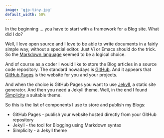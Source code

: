 ```yaml
---
image: 'gjp-tiny.jpg'
default_width: 50%
---
```

In the beginning ... you have to start with a framework for a Blog site. What did I do?

<!--more-->

Well, I love open source and I love to be able to write documents in a fairly
simple way, without a special editor. Just Vi or Emacs should do the trick. So
the [Markdown language](https://www.markdowntutorial.com) seemed to be a
logical choice.

And of course as a coder I would like to store the Blog articles in a source
code repository. The standard nowadays is [GitHub](https://www.github.com). And it
appears that [GitHub Pages](https://pages.github.com) is the website for you
and your projects.

And when the choice is GitHub Pages you want to use
[Jekyll](https://jekyllrb.com/), a static site generator. And then you need a
Jekyll theme. Well, in the end I found
[Simplicity](https://phlow.github.io/simplicity) a suitable theme.

So this is the list of components I use to store and publish my Blogs:
* GitHub Pages - publish your website hosted directly from your GitHub repository
* Jekyll - the tool for Blogging using Markdown syntax
* Simplicity - a Jekyll theme
